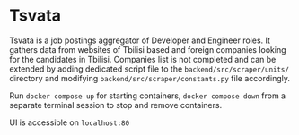 # Tsvata
Tsvata is a job postings aggregator of Developer and Engineer roles. It gathers data from websites of Tbilisi based and foreign companies looking for the candidates in Tbilisi.
Companies list is not completed and can be extended by adding dedicated script file to the `backend/src/scraper/units/` directory and modifying `backend/src/scraper/constants.py` file accordingly.

Run `docker compose up` for starting containers, `docker compose down` from a separate terminal session to stop and remove containers.

UI is accessible on `localhost:80`
